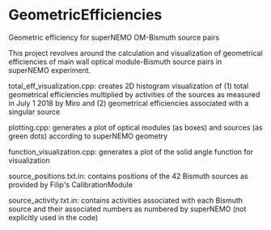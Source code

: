 # GeometricEfficiencies
Geometric efficiency for superNEMO OM-Bismuth source pairs

This project revolves around the calculation and visualization of geometrical efficiencies of main wall optical module-Bismuth source pairs in superNEMO experiment.

total_eff_visualization.cpp: creates 2D histogram visualization of (1) total geometrical efficiencies multiplied by activities of the sources as measured in July 1 2018 by Miro and (2) geometrical efficiencies associated with a singular source

plotting.cpp: generates a plot of optical modules (as boxes) and sources (as green dots) according to superNEMO geometry

function_visualization.cpp: generates a plot of the solid angle function for visualization

source_positions.txt.in: contains positions of the 42 Bismuth sources as provided by Filip's CalibrationModule

source_activity.txt.in: contains activities associated with each Bismuth source and their associated numbers as numbered by superNEMO (not explicitly used in the code)
